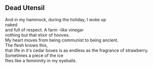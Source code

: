Dead Utensil
------------
And in my hammock, during the holiday, I woke up  
naked  
and full of respect. A farm -like vinegar  
nothing but that elixir of hooves.  
My heart moves from being communist to being ancient.  
The flesh knows this,  
that life in it's cedar boxes is as endless as the fragrance of strawberry.  
Sometimes a piece of the ice  
flies like a femininity in my eyeballs.  
